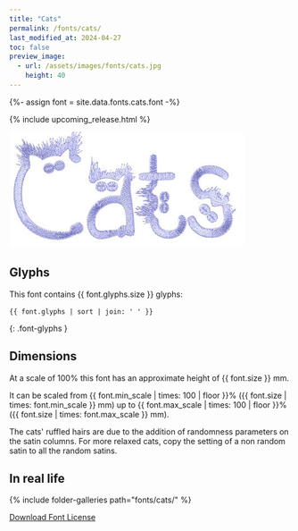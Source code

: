 ```yaml
---
title: "Cats"
permalink: /fonts/cats/
last_modified_at: 2024-04-27
toc: false
preview_image:
  - url: /assets/images/fonts/cats.jpg
    height: 40
---
```

{%- assign font = site.data.fonts.cats.font -%}

{% include upcoming_release.html %} 

![Cats](/assets/images/fonts/cats.jpg)
## Glyphs

This font contains  {{ font.glyphs.size }} glyphs:

```
{{ font.glyphs | sort | join: ' ' }}
```
{: .font-glyphs }

## Dimensions

At a scale of 100% this font has an approximate height of {{ font.size }} mm. 

It can be scaled from {{ font.min_scale | times: 100 | floor }}% ({{ font.size | times: font.min_scale }} mm)
up to {{ font.max_scale | times: 100 | floor }}% ({{ font.size | times: font.max_scale }} mm).

The cats' ruffled hairs are due to the addition of randomness parameters on the satin columns. For more relaxed cats, copy the setting of a non  random satin  to all the random satins.

## In real life
{% include folder-galleries path="fonts/cats/" %}



[Download Font License](https://github.com/inkstitch/inkstitch/tree/main/fonts/cats/LICENSE)

